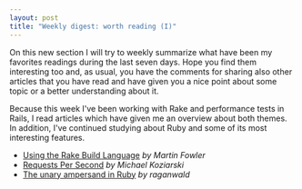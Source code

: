 ```yaml
---
layout: post
title: "Weekly digest: worth reading (I)"
---
```


On this new section I will try to weekly summarize what have been my favorites readings during the last seven days. Hope you find them interesting too and, as usual, you have the comments for sharing also other articles that you have read and have given you a nice point about some topic or a better understanding about it.

Because this week I've been working with Rake and performance tests in Rails, I read articles which have given me an overview about both themes. In addition, I've continued studying about Ruby and some of its most interesting features.

* [Using the Rake Build Language](http://martinfowler.com/articles/rake.html) *by Martin Fowler*
* [Requests Per Second](http://www.therailsway.com/2009/1/6/requests-per-second/) *by Michael Koziarski*
* [The unary ampersand in Ruby](http://weblog.raganwald.com/2008/06/what-does-do-when-used-as-unary.html) *by raganwald*

